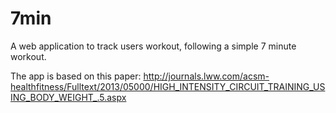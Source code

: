 7min
====

A web application to track users workout, following a simple 7 minute workout.

The app is based on this paper:
http://journals.lww.com/acsm-healthfitness/Fulltext/2013/05000/HIGH_INTENSITY_CIRCUIT_TRAINING_USING_BODY_WEIGHT_.5.aspx

